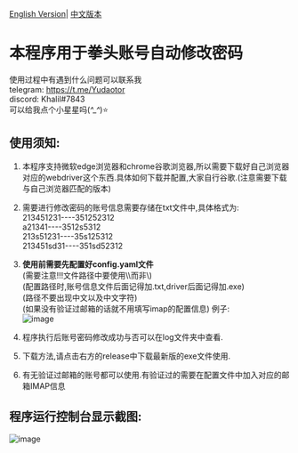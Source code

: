 [English Version](https://github.com/Yudaotor/Riot-Accounts-AutoChangePassword/blob/master/README.EN.md)|
[中文版本](https://github.com/Yudaotor/Riot-Accounts-AutoChangePassword/blob/master/README.md)
# 本程序用于拳头账号自动修改密码  
使用过程中有遇到什么问题可以联系我  
telegram: https://t.me/Yudaotor  
discord: Khalil#7843  
可以给我点个小星星吗(*^_^*)⭐

## 使用须知:
1. 本程序支持微软edge浏览器和chrome谷歌浏览器,所以需要下载好自己浏览器对应的webdriver这个东西.具体如何下载并配置,大家自行谷歌.(注意需要下载与自己浏览器匹配的版本)
2. 需要进行修改密码的账号信息需要存储在txt文件中,具体格式为:  
213451231----351252312  
a21341----3512s5312  
213s51231----35s125312  
213451sd31----351sd52312  
3. **使用前需要先配置好config.yaml文件**  
(需要注意!!!文件路径中要使用\\\而非\\)  
(配置路径时,账号信息文件后面记得加.txt,driver后面记得加.exe)  
(路径不要出现中文以及中文字符)  
(如果没有验证过邮箱的话就不用填写imap的配置信息)
例子:  
![image](https://user-images.githubusercontent.com/87225219/225528615-44b2a7bd-4b87-4a40-8e69-fb5222c3abdc.png)

5. 程序执行后账号密码修改成功与否可以在log文件夹中查看.
6. 下载方法,请点击右方的release中下载最新版的exe文件使用.
7. 有无验证过邮箱的账号都可以使用.有验证过的需要在配置文件中加入对应的邮箱IMAP信息
## 程序运行控制台显示截图:
![image](https://user-images.githubusercontent.com/87225219/225042983-1abf1ed8-fabc-4dbb-a7b8-b4b5df92ab05.png)
